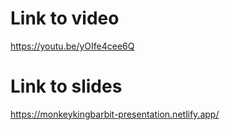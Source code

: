 # Link to video
https://youtu.be/yOIfe4cee6Q

# Link to slides
https://monkeykingbarbit-presentation.netlify.app/
